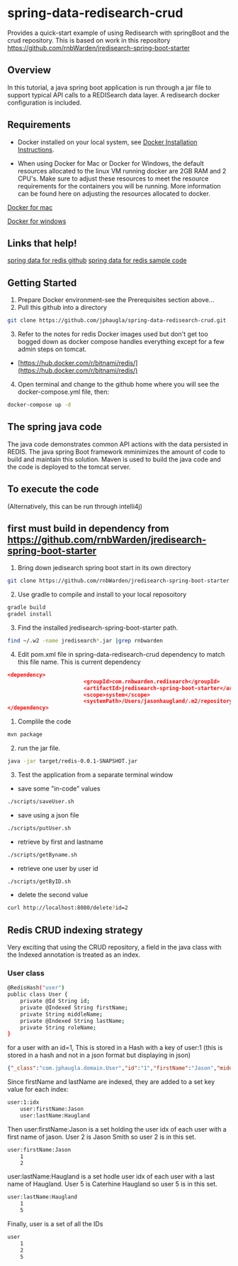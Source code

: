 # spring-data-redisearch-crud
Provides a quick-start example of using Redisearch with springBoot and the crud repository. 
This is based on work in this repository
https://github.com/rnbWarden/jredisearch-spring-boot-starter

## Overview
In this tutorial, a java spring boot application is run through a jar file to support typical API calls to a REDISearch data layer.  A redisearch docker configuration is included.

## Requirements
* Docker installed on your local system, see [Docker Installation Instructions](https://docs.docker.com/engine/installation/).

* When using Docker for Mac or Docker for Windows, the default resources allocated to the linux VM running docker are 2GB RAM and 2 CPU's. Make sure to adjust these resources to meet the resource requirements for the containers you will be running. More information can be found here on adjusting the resources allocated to docker.

[Docker for mac](https://docs.docker.com/docker-for-mac/#advanced)

[Docker for windows](https://docs.docker.com/docker-for-windows/#advanced)

## Links that help!

[spring data for redis github](https://github.com/spring-projects/spring-data-examples/tree/master/redis/repositories)
[spring data for redis sample code](https://www.oodlestechnologies.com/blogs/Using-Redis-with-CrudRepository-in-Spring-Boot/)

## Getting Started
1. Prepare Docker environment-see the Prerequisites section above...
2. Pull this github into a directory
```bash
git clone https://github.com/jphaugla/spring-data-redisearch-crud.git
```
3. Refer to the notes for redis Docker images used but don't get too bogged down as docker compose handles everything except for a few admin steps on tomcat.
 * [https://hub.docker.com/r/bitnami/redis/](https://hub.docker.com/r/bitnami/redis/)  
4. Open terminal and change to the github home where you will see the docker-compose.yml file, then: 
```bash
docker-compose up -d
```


## The spring java code

The java code demonstrates common API actions with the data persisted in REDIS.  The java spring Boot framework mminimizes the amount of code to build and maintain this solution.  Maven is used to build the java code and the code is deployed to the tomcat server.

## To execute the code
(Alternatively, this can be run through intelli4j)
## first must build in dependency from https://github.com/rnbWarden/jredisearch-spring-boot-starter
1. Bring down jedisearch spring boot start in its own directory
```bash
git clone https://github.com/rnbWarden/jredisearch-spring-boot-starter 
```
2. Use gradle to compile and install to your local reposoitory
```bash
gradle build
gradel install
```
3. Find the installed jredisearch-spring-boot-starter path.  
```bash
find ~/.w2 -name jredisearch*.jar |grep rnbwarden
```
4. Edit pom.xml file in spring-data-redisearch-crud dependency to match this file name.  This is current dependency
```json
<dependency>
                        <groupId>com.rnbwarden.redisearch</groupId>
                        <artifactId>jredisearch-spring-boot-starter</artifactId>
                        <scope>system</scope>
                        <systemPath>/Users/jasonhaugland/.m2/repository/com/rnbwarden/jredisearch-spring-boot-starter/0.1.0-dev.135+fbb2324/jredisearch-spring-boot-starter-0.1.0-dev.135+fbb2324.jar</systemPath>
</dependency>
```

1. Complile the code
```bash
mvn package
```
2.  run the jar file.   
```bash
java -jar target/redis-0.0.1-SNAPSHOT.jar
```
3.  Test the application from a separate terminal window
  * save some "in-code" values
```bash
./scripts/saveUser.sh
```
  * save using a json file
```bash
./scripts/putUser.sh
```
  * retrieve by first and lastname	
```bash
./scripts/getByname.sh
```
  * retrieve one user by user id
```bash
./scripts/getByID.sh
```
  * delete the second value
```bash
curl http://localhost:8080/delete?id=2
```
## Redis CRUD indexing strategy
Very exciting that using the CRUD repository, a field in the java class with the Indexed annotation is treated as an index.
### User class
```bash
@RedisHash("user")
public class User {
	private @Id String id;
	private @Indexed String firstName;
	private String middleName;
	private @Indexed String lastName;
	private String roleName;
}
```
for a user with an id=1, This is stored in a Hash with a key of user:1
(this is stored in a hash and not in a json format but displaying in json)
```json
{"_class":"com.jphaugla.domain.User","id":"1","firstName":"Jason","middleName":"Paul","lastName":"Haugland","roleName":"CEO"}
```
Since firstName and lastName are indexed, they are added to a set key value for each index:
```bash
user:1:idx
	user:firstName:Jason
	user:lastName:Haugland
```
Then user:firstName:Jason is a set holding the user idx of each user with a first name of jason.  User 2 is Jason Smith so user 2 is in this set.
```bash
user:firstName:Jason
	1
	2
```
user:lastName:Haugland is a set hodle user idx of each user with a last name of Haugland.   User 5 is Caterhine Haugland so user 5 is in this set.
```bash
user:lastName:Haugland
	1
	5
```
Finally, user is a set of all the IDs
```bash
user
	1
	2
	5
```

